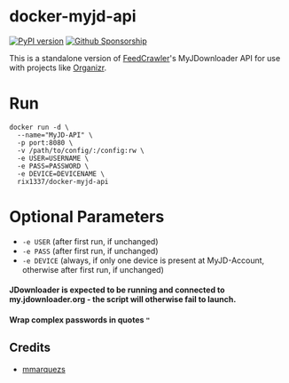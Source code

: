# docker-myjd-api

[![PyPI version](https://badge.fury.io/py/myjd-api.svg)](https://badge.fury.io/py/myjd-api)
[![Github Sponsorship](https://img.shields.io/badge/support-me-red.svg)](https://github.com/users/rix1337/sponsorship)

This is a standalone version of [FeedCrawler](https://github.com/rix1337/FeedCrawler)'s MyJDownloader API for use with projects like [Organizr](https://github.com/causefx/Organizr).

# Run
```
docker run -d \
  --name="MyJD-API" \
  -p port:8080 \
  -v /path/to/config/:/config:rw \
  -e USER=USERNAME \ 
  -e PASS=PASSWORD \
  -e DEVICE=DEVICENAME \
  rix1337/docker-myjd-api
  ```
  
# Optional Parameters
 - `-e USER` (after first run, if unchanged)
 - `-e PASS` (after first run, if unchanged)
 - `-e DEVICE` (always, if only one device is present at MyJD-Account, otherwise after first run, if unchanged)

#### JDownloader is expected to be running and connected to my.jdownloader.org - the script will otherwise fail to launch.

#### Wrap complex passwords in quotes `"`

## Credits

* [mmarquezs](https://github.com/mmarquezs/)
